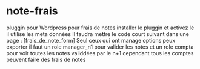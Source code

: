 # note-frais
pluggin pour Wordpress pour frais de notes 
installer le pluggin et activez le 
il utilise les meta données
Il faudra mettre le code court suivant dans une page  : [frais_de_note_form]
Seul ceux qui ont manage options peux exporter 
il faut un role manager_n1 pour valider les notes et un role compta pour voir toutes les notes validdées par le n+1
cependant tous les comptes peuvent faire des frais de notes 

